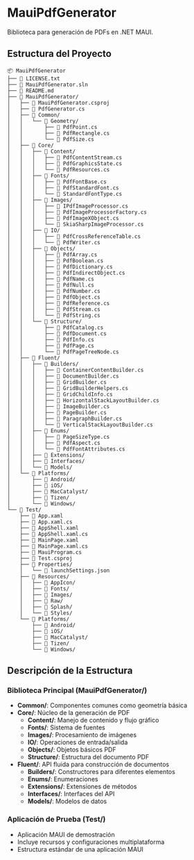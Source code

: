 # MauiPdfGenerator

Biblioteca para generación de PDFs en .NET MAUI.

## Estructura del Proyecto

```
📦 MauiPdfGenerator
├── 📄 LICENSE.txt
├── 📄 MauiPdfGenerator.sln
├── 📄 README.md
├── 📂 MauiPdfGenerator/
│   ├── 📄 MauiPdfGenerator.csproj
│   ├── 📄 PdfGenerator.cs
│   ├── 📂 Common/
│   │   └── 📂 Geometry/
│   │       ├── 📄 PdfPoint.cs
│   │       ├── 📄 PdfRectangle.cs
│   │       └── 📄 PdfSize.cs
│   ├── 📂 Core/
│   │   ├── 📂 Content/
│   │   │   ├── 📄 PdfContentStream.cs
│   │   │   ├── 📄 PdfGraphicsState.cs
│   │   │   └── 📄 PdfResources.cs
│   │   ├── 📂 Fonts/
│   │   │   ├── 📄 PdfFontBase.cs
│   │   │   ├── 📄 PdfStandardFont.cs
│   │   │   └── 📄 StandardFontType.cs
│   │   ├── 📂 Images/
│   │   │   ├── 📄 IPdfImageProcessor.cs
│   │   │   ├── 📄 PdfImageProcessorFactory.cs
│   │   │   ├── 📄 PdfImageXObject.cs
│   │   │   └── 📄 SkiaSharpImageProcessor.cs
│   │   ├── 📂 IO/
│   │   │   ├── 📄 PdfCrossReferenceTable.cs
│   │   │   └── 📄 PdfWriter.cs
│   │   ├── 📂 Objects/
│   │   │   ├── 📄 PdfArray.cs
│   │   │   ├── 📄 PdfBoolean.cs
│   │   │   ├── 📄 PdfDictionary.cs
│   │   │   ├── 📄 PdfIndirectObject.cs
│   │   │   ├── 📄 PdfName.cs
│   │   │   ├── 📄 PdfNull.cs
│   │   │   ├── 📄 PdfNumber.cs
│   │   │   ├── 📄 PdfObject.cs
│   │   │   ├── 📄 PdfReference.cs
│   │   │   ├── 📄 PdfStream.cs
│   │   │   └── 📄 PdfString.cs
│   │   └── 📂 Structure/
│   │       ├── 📄 PdfCatalog.cs
│   │       ├── 📄 PdfDocument.cs
│   │       ├── 📄 PdfInfo.cs
│   │       ├── 📄 PdfPage.cs
│   │       └── 📄 PdfPageTreeNode.cs
│   ├── 📂 Fluent/
│   │   ├── 📂 Builders/
│   │   │   ├── 📄 ContainerContentBuilder.cs
│   │   │   ├── 📄 DocumentBuilder.cs
│   │   │   ├── 📄 GridBuilder.cs
│   │   │   ├── 📄 GridBuilderHelpers.cs
│   │   │   ├── 📄 GridChildInfo.cs
│   │   │   ├── 📄 HorizontalStackLayoutBuilder.cs
│   │   │   ├── 📄 ImageBuilder.cs
│   │   │   ├── 📄 PageBuilder.cs
│   │   │   ├── 📄 ParagraphBuilder.cs
│   │   │   └── 📄 VerticalStackLayoutBuilder.cs
│   │   ├── 📂 Enums/
│   │   │   ├── 📄 PageSizeType.cs
│   │   │   ├── 📄 PdfAspect.cs
│   │   │   └── 📄 PdfFontAttributes.cs
│   │   ├── 📂 Extensions/
│   │   ├── 📂 Interfaces/
│   │   └── 📂 Models/
│   └── 📂 Platforms/
│       ├── 📂 Android/
│       ├── 📂 iOS/
│       ├── 📂 MacCatalyst/
│       ├── 📂 Tizen/
│       └── 📂 Windows/
└── 📂 Test/
    ├── 📄 App.xaml
    ├── 📄 App.xaml.cs
    ├── 📄 AppShell.xaml
    ├── 📄 AppShell.xaml.cs
    ├── 📄 MainPage.xaml
    ├── 📄 MainPage.xaml.cs
    ├── 📄 MauiProgram.cs
    ├── 📄 Test.csproj
    ├── 📂 Properties/
    │   └── 📄 launchSettings.json
    ├── 📂 Resources/
    │   ├── 📂 AppIcon/
    │   ├── 📂 Fonts/
    │   ├── 📂 Images/
    │   ├── 📂 Raw/
    │   ├── 📂 Splash/
    │   └── 📂 Styles/
    └── 📂 Platforms/
        ├── 📂 Android/
        ├── 📂 iOS/
        ├── 📂 MacCatalyst/
        ├── 📂 Tizen/
        └── 📂 Windows/
```

## Descripción de la Estructura

### Biblioteca Principal (MauiPdfGenerator/)
- **Common/**: Componentes comunes como geometría básica
- **Core/**: Núcleo de la generación de PDF
  - **Content/**: Manejo de contenido y flujo gráfico
  - **Fonts/**: Sistema de fuentes
  - **Images/**: Procesamiento de imágenes
  - **IO/**: Operaciones de entrada/salida
  - **Objects/**: Objetos básicos PDF
  - **Structure/**: Estructura del documento PDF
- **Fluent/**: API fluida para construcción de documentos
  - **Builders/**: Constructores para diferentes elementos
  - **Enums/**: Enumeraciones
  - **Extensions/**: Extensiones de métodos
  - **Interfaces/**: Interfaces del API
  - **Models/**: Modelos de datos

### Aplicación de Prueba (Test/)
- Aplicación MAUI de demostración
- Incluye recursos y configuraciones multiplataforma
- Estructura estándar de una aplicación MAUI